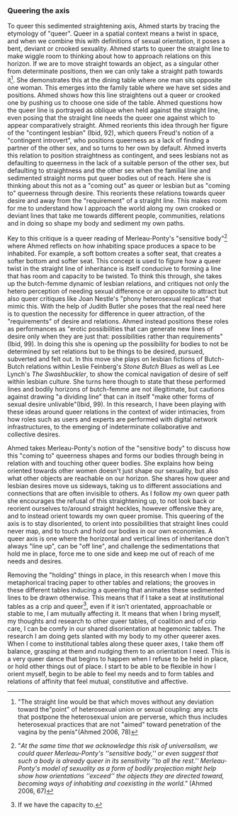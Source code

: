 ### Queering the axis

To queer this sedimented straightening axis, Ahmed starts by tracing the etymology of "queer". Queer in a spatial context means a twist in space, and when we combine this with definitions of sexual orientation, it poses a bent, deviant or crooked sexuality. Ahmed starts to queer the straight line to make wiggle room to thinking about how to approach relations on this horizon. If we are to move straight towards an object, as a singular other from determinate positions, then we can only take a straight path towards it[^x8]. She demonstrates this at the dining table where one man sits opposite one woman. This emerges into the family table where we have set sides and positions. Ahmed shows how this line straightens out a queer or crooked one by pushing us to choose one side of the table. Ahmed questions how the queer line is portrayed as oblique when held against the straight line, even posing that the straight line needs the queer one against which to appear comparatively straight. Ahmed reorients this idea through her figure of the "contingent lesbian" (Ibid, 92), which queers Freud's notion of a "contingent introvert", who positions queerness as a lack of finding a partner of the other sex, and so turns to her own by default. Ahmed inverts this relation to position straightness as contingent, and sees lesbians not as defaulting to queerness in the lack of a suitable person of the other sex, but defaulting to straightness and the other sex when the familial line and sedimented straight norms put queer bodies out of reach. Here she is thinking about this not as a "coming out" as queer or lesbian but as "coming to" queerness through desire. This reorients these relations towards queer desire and away from the "requirement" of a straight line. This makes room for me to understand how I approach the world along my own crooked or deviant lines that take me towards different people, communities, relations and in doing so shape my body and sediment my own paths.

Key to this critique is a queer reading of Merleau-Ponty's "sensitive body"[^x9] where Ahmed reflects on how inhabiting space produces a space to be inhabited. For example, a soft bottom creates a softer seat, that creates a softer bottom and softer seat. This concept is used to figure how a queer twist in the straight line of inheritance is itself conducive to forming a line that has room and capacity to be twisted. To think this through, she takes up the butch-femme dynamic of lesbian relations, and critiques not only the hetero perception of needing sexual difference or an opposite to attract but also queer critiques like Joan Nestle's "phony heterosexual replicas" that mimic this. With the help of Judith Butler she poses that the real need here is to question the necessity for difference in queer attraction, of the "requirements" of desire and relations. Ahmed instead positions these roles as performances as "erotic possibilities that can generate new lines of desire only when they are just that: possibilities rather than requirements" (Ibid, 99). In doing this she is opening up the possibility for bodies to not be determined by set relations but to be things to be desired, pursued, subverted and felt out. In this move she plays on lesbian fictions of Butch-Butch relations within Leslie Feinberg's *Stone Butch Blues* as well as Lee Lynch's *The Swashbuckler*, to show the comical navigation of desire of self within lesbian culture. She turns here though to state that these performed lines and bodily horizons of butch-femme are not illegitimate, but cautions against drawing "a dividing line" that can in itself "make other forms of sexual desire unlivable"(Ibid, 99). In this research, I have been playing with these ideas around queer relations in the context of wider intimacies, from how roles such as users and experts are performed with digital network infrastructures, to the emerging of indeterminate collaborative and collective desires.

Ahmed takes Merleau-Ponty\'s notion of the "sensitive body" to discuss how this "coming to" queerness shapes and forms our bodies through being in relation with and touching other queer bodies. She explains how being oriented towards other women doesn't just shape our sexuality, but also what other objects are reachable on our horizon. She shares how queer and lesbian desires move us sideways, taking us to different associations and connections that are often invisible to others. As I follow my own queer path she encourages the refusal of this straightening up, to not look back or reorient ourselves to/around straight heckles, however offensive they are, and to instead orient towards my own queer promise. This queering of the axis is to stay disoriented, to orient into possibilities that straight lines could never map, and to touch and hold our bodies in our own economies. A queer axis is one where the horizontal and vertical lines of inheritance don't always "line up", can be "off line", and challenge the sedimentations that hold me in place, force me to one side and keep me out of reach of me needs and desires.

Removing the "holding" things in place, in this research when I move this metaphorical tracing paper to other tables and relations; the grooves in these different tables inducing a queering that animates these sedimented lines to be drawn otherwise. This means that if I take a seat at institutional tables as a crip and queer[^x10], even if it isn't orientated, approachable or stable to me, I am mutually affecting it. It means that when I bring myself, my thoughts and research to other queer tables, of coalition and of crip care, I can be comfy in our shared disorientation at hegemonic tables. The research I am doing gets slanted with my body to my other queerer axes. When I come to institutional tables along these queer axes, I take them off balance, grasping at them and nudging them to an orientation I need. This is a very queer dance that begins to happen when I refuse to be held in place, or hold other things out of place. I start to be able to be flexible in how I orient myself, begin to be able to feel my needs and to form tables and relations of affinity that feel mutual, constitutive and affective.

[^x8]: "The straight line would be that which moves without any deviation toward the"point\" of heterosexual union or sexual coupling: any acts that postpone the heterosexual union are perverse, which thus includes heterosexual practices that are not "aimed" toward penetration of the vagina by the penis"(Ahmed 2006, 78)
[^x9]: "*At the same time that we acknowledge this risk of universalism, we could queer Merleau-Ponty's ''sensitive body,'' or even suggest that such a body is already queer in its sensitivity ''to all the rest.'' Merleau-Ponty's model of sexuality as a* *form of bodily projection might help show how orientations ''exceed'' the objects they are directed toward, becoming ways of inhabiting and coexisting in the world."* (Ahmed 2006, 67)
[^x10]: If we have the capacity to.
